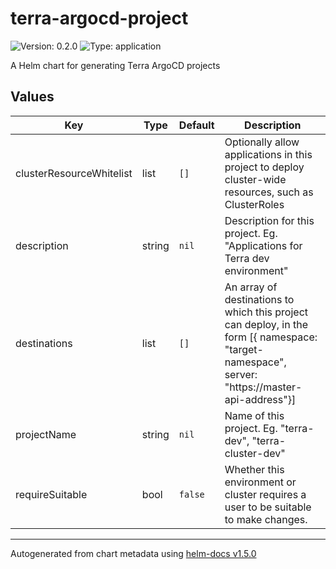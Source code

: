# terra-argocd-project

![Version: 0.2.0](https://img.shields.io/badge/Version-0.2.0-informational?style=flat-square) ![Type: application](https://img.shields.io/badge/Type-application-informational?style=flat-square)

A Helm chart for generating Terra ArgoCD projects

## Values

| Key | Type | Default | Description |
|-----|------|---------|-------------|
| clusterResourceWhitelist | list | `[]` | Optionally allow applications in this project to deploy cluster-wide resources, such as ClusterRoles |
| description | string | `nil` | Description for this project. Eg. "Applications for Terra dev environment" |
| destinations | list | `[]` | An array of destinations to which this project can deploy, in the form [{ namespace: "target-namespace", server: "https://master-api-address"}] |
| projectName | string | `nil` | Name of this project. Eg. "terra-dev", "terra-cluster-dev" |
| requireSuitable | bool | `false` | Whether this environment or cluster requires a user to be suitable to make changes. |

----------------------------------------------
Autogenerated from chart metadata using [helm-docs v1.5.0](https://github.com/norwoodj/helm-docs/releases/v1.5.0)
